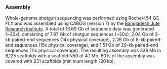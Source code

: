 ### Assembly

Whole-genome shotgun sequencing was performed using Roche/454 GS FLX and
was assembled using CABOG (version 7) by the [Bangladesh Jute Research
Institute](http://europepmc.org/abstract/MED/28134914). A total of 13.69
Gb of sequence data was generated (\~30x), consisting of 7.87 Gb of
shotgun sequences (\~20x), 2.04 Gb of 3-kb paired-end sequences (14x
physical coverage), 2.26 Gb of 8-kb paired-end sequences (15x physical
coverage), and 1.51 Gb of 20-kb paired-end sequences (11x physical
coverage). The resulting assembly was 338 Mb in 6,125 scaffolds with a
scaffold N50 of 4.1 Mb. 80% of the assembly was covered with 231
scaffolds (minimum length 120 kb).
